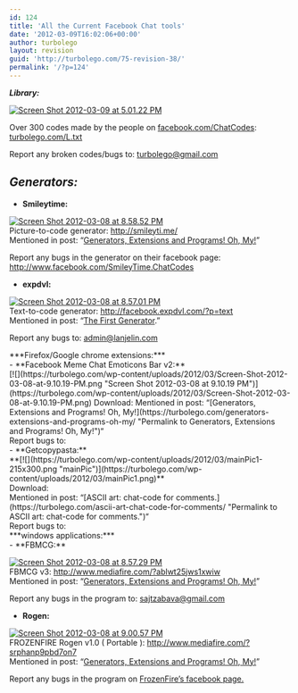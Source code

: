 ```yaml
---
id: 124
title: 'All the Current Facebook Chat tools'
date: '2012-03-09T16:02:06+00:00'
author: turbolego
layout: revision
guid: 'http://turbolego.com/75-revision-38/'
permalink: '/?p=124'
---
```


***Library:***

[![](https://turbolego.com/wp-content/uploads/2012/03/Screen-Shot-2012-03-09-at-5.01.22-PM-222x300.png "Screen Shot 2012-03-09 at 5.01.22 PM")](https://turbolego.com/wp-content/uploads/2012/03/Screen-Shot-2012-03-09-at-5.01.22-PM.png)

Over 300 codes made by the people on [facebook.com/ChatCodes](http://facebook.com/ChatCodes): [turbolego.com/L.txt](https://turbolego.com/L.txt)

Report any broken codes/bugs to: <turbolego@gmail.com>

## *Generators:*

- **Smileytime:**

[![](https://turbolego.com/wp-content/uploads/2012/03/Screen-Shot-2012-03-08-at-8.58.52-PM.png "Screen Shot 2012-03-08 at 8.58.52 PM")](https://turbolego.com/wp-content/uploads/2012/03/Screen-Shot-2012-03-08-at-8.58.52-PM.png)  
Picture-to-code generator: <http://smileyti.me/>  
Mentioned in post: “[Generators, Extensions and Programs! Oh, My!](https://turbolego.com/generators-extensions-and-programs-oh-my/ "Permalink to Generators, Extensions and Programs! Oh, My!")”

Report any bugs in the generator on their facebook page:  
<http://www.facebook.com/SmileyTime.ChatCodes>

- **expdvl:**

[![](https://turbolego.com/wp-content/uploads/2012/03/Screen-Shot-2012-03-08-at-8.57.01-PM.png "Screen Shot 2012-03-08 at 8.57.01 PM")](https://turbolego.com/wp-content/uploads/2012/03/Screen-Shot-2012-03-08-at-8.57.01-PM.png)  
Text-to-code generator: <http://facebook.expdvl.com/?p=text>  
Mentioned in post: “[The First Generator](https://turbolego.com/the-first-generator/ "Permalink to The First Generator").”

Report any bugs to: [admin@lanjelin.com](mailto:admin@lanjelin.com?subject=fbrep)

<div></div><div>***Firefox/Google chrome extensions:***</div><div></div><div></div><div>- **Facebook Meme Chat Emoticons Bar v2:**

</div><div>[![](https://turbolego.com/wp-content/uploads/2012/03/Screen-Shot-2012-03-08-at-9.10.19-PM.png "Screen Shot 2012-03-08 at 9.10.19 PM")](https://turbolego.com/wp-content/uploads/2012/03/Screen-Shot-2012-03-08-at-9.10.19-PM.png)  
Download: <http://userscripts.org/scripts/show/122827>  
Mentioned in post: “[Generators, Extensions and Programs! Oh, My!](https://turbolego.com/generators-extensions-and-programs-oh-my/ "Permalink to Generators, Extensions and Programs! Oh, My!")“</div><div>Report bugs to: <theztech@connect.to></div><div></div><div></div><div>- **Getcopypasta:**

<div>**[![](https://turbolego.com/wp-content/uploads/2012/03/mainPic1-215x300.png "mainPic")](https://turbolego.com/wp-content/uploads/2012/03/mainPic1.png)**</div><div></div><div>Download: <http://www.getcopypasta.com/></div><div>Mentioned in post: “[ASCII art: chat-code for comments.](https://turbolego.com/ascii-art-chat-code-for-comments/ "Permalink to ASCII art: chat-code for comments.")“</div><div>Report bugs to: <support@getcopypasta.com></div></div><div></div><div>***windows applications:***</div><div>- **FBMCG:**

[![](https://turbolego.com/wp-content/uploads/2012/03/Screen-Shot-2012-03-08-at-8.57.29-PM.png "Screen Shot 2012-03-08 at 8.57.29 PM")](https://turbolego.com/wp-content/uploads/2012/03/Screen-Shot-2012-03-08-at-8.57.29-PM.png)  
FBMCG v3: <http://www.mediafire.com/?ablwt25jws1xwiw>  
Mentioned in post: “[Generators, Extensions and Programs! Oh, My!](https://turbolego.com/generators-extensions-and-programs-oh-my/ "Permalink to Generators, Extensions and Programs! Oh, My!")”

Report any bugs in the program to: <sajtzabava@gmail.com>

- **Rogen:**

[![](https://turbolego.com/wp-content/uploads/2012/03/Screen-Shot-2012-03-08-at-9.00.57-PM-225x300.png "Screen Shot 2012-03-08 at 9.00.57 PM")](https://turbolego.com/wp-content/uploads/2012/03/Screen-Shot-2012-03-08-at-9.00.57-PM.png)  
FROZENFIRE Rogen v1.0 ( Portable ): <http://www.mediafire.com/?srphanp9pbd7on7>  
Mentioned in post: “[Generators, Extensions and Programs! Oh, My!](https://turbolego.com/generators-extensions-and-programs-oh-my/ "Permalink to Generators, Extensions and Programs! Oh, My!")”

Report any bugs in the program on [FrozenFire’s facebook page.](http://www.facebook.com/FROZENFIRE.US)

</div>